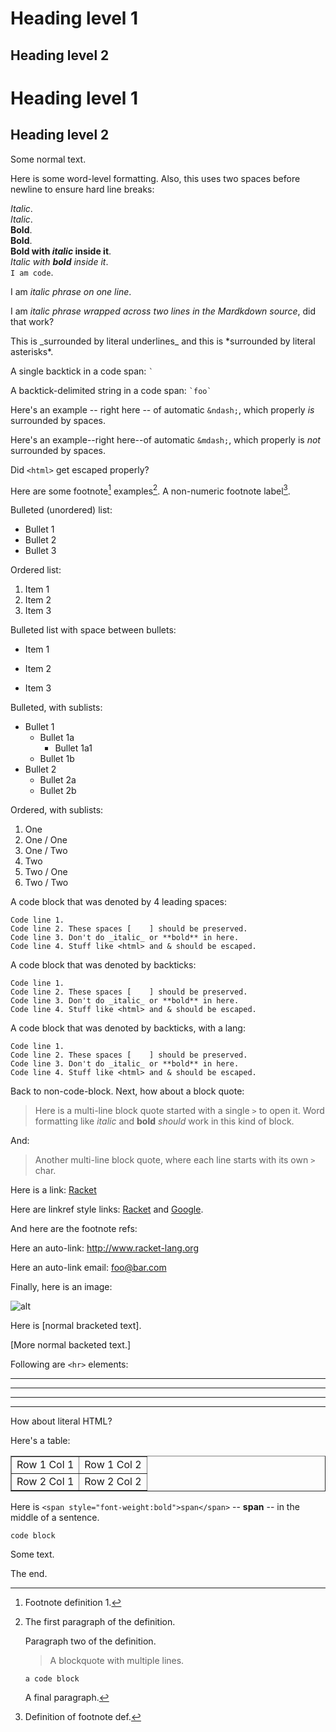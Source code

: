 # Heading level 1

## Heading level 2

Heading level 1
===

Heading level 2
---

Some normal text.

Here is some word-level formatting. Also, this uses two spaces before
newline to ensure hard line breaks:

_Italic_.  
*Italic*.  
__Bold__.  
**Bold**.  
**Bold with _italic_ inside it**.  
_Italic with **bold** inside it_.  
`I am code`.  

I am _italic phrase on one line_.

I am _italic phrase wrapped across two
lines in the Mardkdown source_, did that work?

This is \_surrounded by literal underlines\_ and this is \*surrounded
by literal asterisks\*.

A single backtick in a code span: `` ` ``

A backtick-delimited string in a code span: `` `foo` ``

Here's an example -- right here -- of automatic `&ndash;`, which
properly _is_ surrounded by spaces.

Here's an example--right here--of automatic `&mdash;`, which properly
is _not_ surrounded by spaces.

Did `<html>` get escaped properly?

Here are some footnote[^1] examples[^2]. A non-numeric footnote
label[^def].

Bulleted (unordered) list:

- Bullet 1
- Bullet 2
- Bullet 3

Ordered list:

1. Item 1
2. Item 2
3. Item 3

Bulleted list with space between bullets:

- Item 1

- Item 2

- Item 3

Bulleted, with sublists:

- Bullet 1
  - Bullet 1a
    - Bullet 1a1
  - Bullet 1b
- Bullet 2
  - Bullet 2a
  - Bullet 2b

Ordered, with sublists:

1. One
  1. One / One
  2. One / Two
2. Two
  1. Two / One
  2. Two / Two

A code block that was denoted by 4 leading spaces:

    Code line 1.
    Code line 2. These spaces [    ] should be preserved.
    Code line 3. Don't do _italic_ or **bold** in here.
    Code line 4. Stuff like <html> and & should be escaped.

A code block that was denoted by backticks:

```
Code line 1.
Code line 2. These spaces [    ] should be preserved.
Code line 3. Don't do _italic_ or **bold** in here.
Code line 4. Stuff like <html> and & should be escaped.
```

A code block that was denoted by backticks, with a lang:

```racket
Code line 1.
Code line 2. These spaces [    ] should be preserved.
Code line 3. Don't do _italic_ or **bold** in here.
Code line 4. Stuff like <html> and & should be escaped.
```
Back to non-code-block. Next, how about a block quote:

> Here is a multi-line block quote started
with a single `>` to open it. Word formatting
like _italic_ and __bold__ _should_ work in this
kind of block.

And:

> Another multi-line block quote, where
> each line starts with its own `>` char.

Here is a link: [Racket](http://www.racket-lang.org/)

Here are linkref style links: [Racket][1] and [Google][2].

And here are the footnote refs:

[1]: http://www.racket-lang.org/ "Racket"
[2]: http://www.google.com/ "Google"

Here an auto-link: <http://www.racket-lang.org>

Here an auto-link email: <foo@bar.com>

Finally, here is an image:

![alt](http://racket-lang.org/logo.png "Racket logo")

Here is [normal bracketed text].

[More normal backeted text.]


Following are `<hr>` elements:

---

***

- - -

* * *

How about literal HTML?

Here's a table:

<table border="1">
<tr>
<td>Row 1 Col 1</td>
<td>Row 1 Col 2</td>
</tr>
<tr>
<td>Row 2 Col 1</td>
<td>Row 2 Col 2</td>
</tr>
</table>

Here is `<span style="font-weight:bold">span</span>` -- <span
style="font-weight:bold">span</span> -- in the middle of a sentence.

[^1]: Footnote definition 1.

[^2]: The first paragraph of the definition.
    
    Paragraph two of the definition.
    
    > A blockquote with
    > multiple lines.
    
        a code block
    
    A final paragraph.

[^def]: Definition of footnote def.

```
code block
```
<!-- more -->

Some text.

The end.
